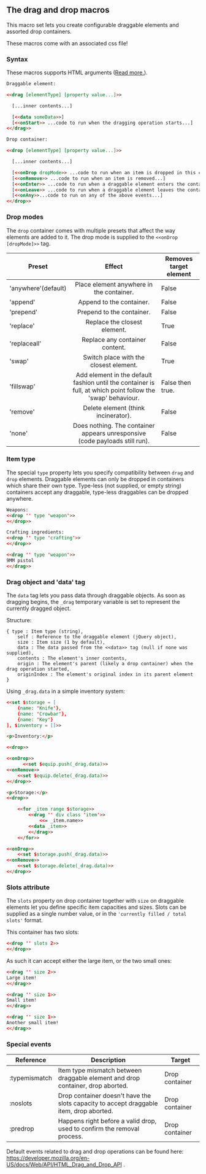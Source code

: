 ## The drag and drop macros ##

This macro set lets you create configurable draggable elements and assorted drop containers.

These macros come with an associated css file!

### Syntax ###

These macros supports HTML arguments ([Read more.](https://github.com/MalifaciousGames/Mali-s-Macros/blob/main/htmlarguments.md)).

```html
Draggable element:

<<drag [elementType] [property value...]>>

  [...inner contents...]

  [<<data someData>>]
  [<<onStart>> ...code to run when the dragging operation starts...]
<</drag>>

Drop container:

<<drop [elementType] [property value...]>>

  [...inner contents...]

  [<<onDrop dropMode>> ...code to run when an item is dropped in this container...]
  [<<onRemove>> ...code to run when an item is removed...]
  [<<onEnter>> ...code to run when a draggable element enters the container...]
  [<<onLeave>> ...code to run when a draggable element leaves the container...]
  [<<onAny>>...code to run on any of the above events...]
<</drop>>
```

### Drop modes ###

The `drop` container comes with multiple presets that affect the way elements are added to it. The drop mode is supplied to the `<<onDrop [dropMode]>>` tag.

| Preset | Effect | Removes target element |
|---|:---:|---|
| 'anywhere'(default) | Place element anywhere in the container. | False |
| 'append' | Append to the container. |  False |
| 'prepend' | Prepend to the container. |  False |
| 'replace' | Replace the closest element. |  True |
| 'replaceall' | Replace any container content. | False |
| 'swap' | Switch place with the closest element. |  True |
| 'fillswap' | Add element in the default fashion until the container is full, at which point follow the 'swap' behaviour. |  False then true. |
| 'remove' | Delete element (think incinerator). |  False |
| 'none' | Does nothing. The container appears unresponsive (code payloads still run). |  False |

### Item type ###

The special `type` property lets you specify compatibility between `drag` and `drop` elements. Draggable elements can only be dropped in containers which share their own type.
Type-less (not supplied, or empty string) containers accept any draggable, type-less draggables can be dropped anywhere.

```html
Weapons:
<<drop '' type 'weapon'>>
<</drop>>

Crafting ingredients:
<<drop '' type 'crafting'>>
<</drop>>

<<drag '' type 'weapon'>>
9MM pistol
<</drag>>
```

### Drag object and 'data' tag ###

The `data` tag lets you pass data through draggable objects. As soon as dragging begins, the `_drag` temporary variable is set to represent the currently dragged object.

Structure:
```
{ type : Item type (string),
	self : Reference to the draggable element (jQuery object),
	size : Item size (1 by default),
	data : The data passed from the <<data>> tag (null if none was supplied),
	contents : The element's inner contents,
	origin : The element's parent (likely a drop container) when the drag operation started,
	originIndex : The element's original index in its parent element
}
```

Using `_drag.data` in a simple inventory system:
```html
<<set $storage = [
	{name: 'Knife'},
	{name: 'Crowbar'},
	{name: 'Key'}
], $inventory = []>>

<p>Inventory:</p>

<<drop>>

<<onDrop>>
	  <<set $equip.push(_drag.data)>>
<<onRemove>>
	<<set $equip.delete(_drag.data)>>
<</drop>>

<p>Storage:</p>
<<drop>>

	<<for _item range $storage>>
		<<drag '' div class 'item'>>
			<<= _item.name>>
		<<data _item>>
		<</drag>>
	<</for>>

<<onDrop>>
	<<set $storage.push(_drag.data)>>
<<onRemove>>
	<<set $storage.delete(_drag.data)>>
<</drop>>
```

### Slots attribute ###

The `slots` property on drop container together with `size` on draggable elements let you define specific item capacities and sizes.
Slots can be supplied as a single number value, or in the `'currently filled / total slots'` format.

This container has two slots:
```html
<<drop '' slots 2>>
<</drop>>
```
As such it can accept either the large item, or the two small ones:
```html
<<drag '' size 2>>
Large item!
<</drag>>

<<drag '' size 1>>
Small item!
<</drag>>

<<drag '' size 1>>
Another small item!
<</drag>>
```

### Special events ###

| Reference | Description | Target |
|---|---|---|
| :typemismatch | Item type mismatch between draggable element and drop container, drop aborted. | Drop container |
| :noslots | Drop container doesn't have the slots capacity to accept draggable item, drop aborted. | Drop container |
| :predrop | Happens right before a valid drop, used to confirm the removal process. | Drop container |

Default events related to drag and drop operations can be found here: https://developer.mozilla.org/en-US/docs/Web/API/HTML_Drag_and_Drop_API .
